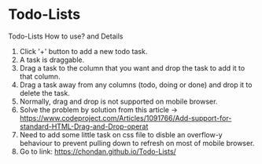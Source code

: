 # Todo-Lists
Todo-Lists
How to use? and Details
1. Click '+' button to add a new todo task.
2. A task is draggable.
3. Drag a task to the column that you want and drop the task to add it to that column.
4. Drag a task away from any columns (todo, doing or done) and drop it to delete the task.
5. Normally, drag and drop is not supported on mobile browser.
6. Solve the problem by solution from this article -> https://www.codeproject.com/Articles/1091766/Add-support-for-standard-HTML-Drag-and-Drop-operat 
7. Need to add some little task on css file to disble an overflow-y behaviour to prevent pulling down to refresh on most of mobile browser.
8. Go to link: https://chondan.github.io/Todo-Lists/
